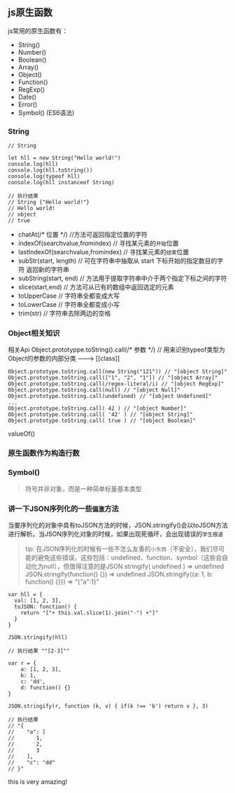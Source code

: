 ## js原生函数

js常用的原生函数有：
- String()
- Number()
- Boolean()
- Array()
- Object()
- Function()
- RegExp()
- Date()
- Error()
- Symbol() (ES6语法)

### String
```
// String

let hll = new String("Hello world!")
console.log(hll)
console.log(hll.toString())
console.log(typeof hll)
console.log(hll instanceof String)

// 执行结果 
// String {"Hello world!"}
// Hello world!
// object
// true
```
- chatAt(/* 位置 */) //方法可返回指定位置的字符
- indexOf(searchvalue,fromindex) // 寻找某元素的`开始`位置
- lastIndexOf(searchvalue,fromindex) // 寻找某元素的`结束`位置
- subStr(start, length) // 可在字符串中抽取从 start 下标开始的指定数目的字符 返回新的字符串
- subString(start, end) // 方法用于提取字符串中介于两个指定下标之间的字符
- slice(start,end) // 方法可从已有的数组中返回选定的元素
- toUpperCase // 字符串全都变成大写
- toLowerCase // 字符串全都变成小写
- trim(str) // 字符串去除两边的空格

### Object相关知识
相关Api
Object.prototyppe.toString().call(/* 参数 */) // 用来识别typeof类型为Object的参数的内部分类 ---> [[class]]
```
Object.prototype.toString.call(new String("121")) // "[object String]"
Object.prototype.toString.call(["1", "2", "1"]) // "[object Array]"
Object.prototype.toString.call(/regex-literal/i) // "[object RegExp]"
Object.prototype.toString.call(null) // "[object Null]"
Object.prototype.toString.call(undefined) // "[object Undefined]"
... 
Object.prototype.toString.call( 42 ) // "[object Number]"
Object.prototype.toString.call( '42' ) // "[object String]"
Object.prototype.toString.call( true ) // "[object Boolean]"
```
valueOf()

### 原生函数作为构造行数

### Symbol()
> 符号并非对象，而是一种简单标量基本类型

### 讲一下JSON序列化的一些`偏激`方法
当要序列化的对象中具有toJSON方法的时候，JSON.stringify()会以toJSON方法进行解析。当JSON序列化对象的时候，如果出现死循环，会出现错误的`学生报道`

> tip: 在JSON序列化的时候有一些不怎么友善的`小东西`（不安全），我们尽可能的避免这些错误，这些包括：undefined、function、symbol（这些会自动化为null），但值得注意的是JSON.stringify( undefined ) =>  undefined  JSON.stringify(function() {}) => undefined JSON.stringify({a: 1, b: function() {}}) => "{"a":1}"

```
var hll = {
  val: [1, 2, 3],
  toJSON: function() {
    return "["+ this.val.slice(1).join("-") +"]"
  }
}

JSON.stringify(hll)

// 执行结果 ""[2-3]""
```
```
var r = {
	a: [1, 2, 3],
	b: 1,
	c: 'dd',
	d: function() {}
}

JSON.stringify(r, function (k, v) { if(k !== 'b') return v }, 3)

// 执行结果
// "{
//    "a": [
//       1,
//       2,
//       3
//    ],
//    "c": "dd"
// }"
```
this is very amazing!

